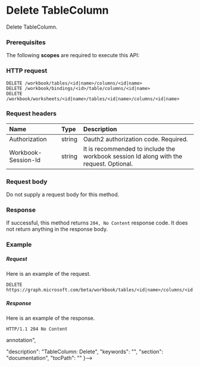 # Delete TableColumn

Delete TableColumn.
### Prerequisites
The following **scopes** are required to execute this API: 
### HTTP request
<!-- { "blockType": "ignored" } -->
```http
DELETE /workbook/tables/<id|name>/columns/<id|name>
DELETE /workbook/bindings/<id>/table/columns/<id|name>
DELETE /workbook/worksheets/<id|name>/tables/<id|name>/columns/<id|name>

```
### Request headers
| Name       | Type | Description|
|:---------------|:--------|:----------|
| Authorization  |string | Oauth2 authorization code. Required.| 
| Workbook-Session-Id  |string |It is recommended to include the workbook session Id along with the request. Optional.|

### Request body
Do not supply a request body for this method.


### Response
If successful, this method returns `204, No Content` response code. It does not return anything in the response body.

### Example
##### Request
Here is an example of the request.
<!-- {
  "blockType": "request",
  "name": "delete_tablecolumn"
}-->
```http
DELETE https://graph.microsoft.com/beta/workbook/tables/<id|name>/columns/<id|name>
```
##### Response
Here is an example of the response.
<!-- {
  "blockType": "response",
  "truncated": false
} -->
```http
HTTP/1.1 204 No Content
```

<!-- uuid: 8fcb5dbc-d5aa-4681-8e31-b001d5168d79
2015-10-25 14:57:30 UTC -->
<!-- {
  "type": "#page.annotation",
  "description": "Delete TableColumn",
  "keywords": "",
  "section": "documentation",
  "tocPath": ""
}-->annotation",
  "description": "TableColumn: Delete",
  "keywords": "",
  "section": "documentation",
  "tocPath": ""
}-->